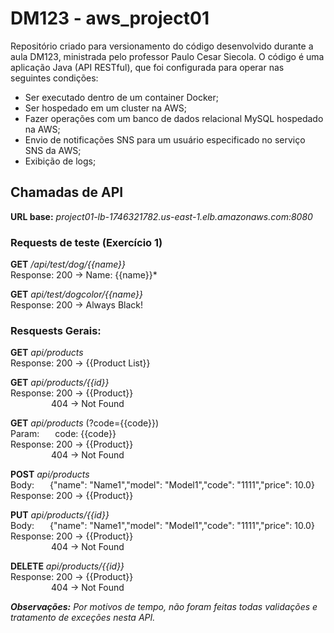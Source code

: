# DM123 - aws_project01

Repositório criado para versionamento do código desenvolvido durante a aula DM123, ministrada pelo professor Paulo Cesar Siecola.
O código é uma aplicação Java (API RESTful), que foi configurada para operar nas seguintes condições:
- Ser executado dentro de um container Docker;
- Ser hospedado em um cluster na AWS;
- Fazer operações com um banco de dados relacional MySQL hospedado na AWS;
- Envio de notificações SNS para um usuário especificado no serviço SNS da AWS;
- Exibição de logs;

## Chamadas de API

**URL base:** *project01-lb-1746321782.us-east-1.elb.amazonaws.com:8080*

### Requests de teste (Exercício 1)

**GET** */api/test/dog/{{name}}*  
Response:  200 -> Name: {{name}}*

**GET** *api/test/dogcolor/{{name}}*  
Response: 200 -> Always Black!

### Resquests Gerais:

**GET** *api/products*  
Response: 200 -> {{Product List}}

**GET** *api/products/{{id}}*  
Response: 200 -> {{Product}}  
&emsp;&emsp;&emsp;&emsp;&thinsp;&thinsp; 404 -> Not Found

**GET** *api/products* (?code={{code}})  
Param:&emsp;&ensp; code: {{code}}  
Response: 200 -> {{Product}}  
&emsp;&emsp;&emsp;&emsp;&thinsp;&thinsp; 404 -> Not Found

**POST** *api/products*  
Body:&emsp;&ensp; {"name": "Name1","model": "Model1","code": "1111","price": 10.0}  
Response: 200 -> {{Product}}

**PUT** *api/products/{{id}}*  
Body:&emsp;&ensp; {"name": "Name1","model": "Model1","code": "1111","price": 10.0}  
Response: 200 -> {{Product}}  
&emsp;&emsp;&emsp;&emsp;&thinsp;&thinsp; 404 -> Not Found

**DELETE** *api/products/{{id}}*  
Response: 200 -> {{Product}}  
&emsp;&emsp;&emsp;&emsp;&thinsp;&thinsp; 404 -> Not Found

_**Observações:** Por motivos de tempo, não foram feitas todas validações e tratamento de exceções nesta API._